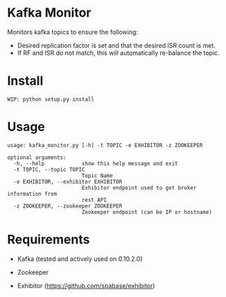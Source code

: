 # Kafka Monitor

Monitors kafka topics to ensure the following:

- Desired replication factor is set and that the desired ISR count is met.
- If RF and ISR do not match, this will automatically re-balance the topic.


# Install

```
WIP: python setup.py install
```

# Usage

```
usage: kafka_monitor.py [-h] -t TOPIC -e EXHIBITOR -z ZOOKEEPER

optional arguments:
  -h, --help            show this help message and exit
  -t TOPIC, --topic TOPIC
                        Topic Name
  -e EXHIBITOR, --exhibitor EXHIBITOR
                        Exhibitor endpoint used to get broker information from
                        rest API
  -z ZOOKEEPER, --zookeeper ZOOKEEPER
                        Zookeeper endpoint (can be IP or hostname)
```

# Requirements

- Kafka (tested and actively used on 0.10.2.0)

- Zookeeper

- Exhibitor (https://github.com/soabase/exhibitor)